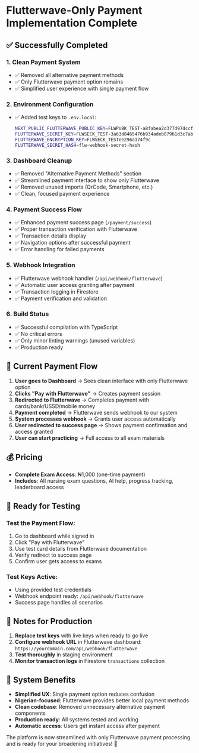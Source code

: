 # Flutterwave-Only Payment Implementation Complete

## ✅ Successfully Completed

### 1. **Clean Payment System**

- ✅ Removed all alternative payment methods
- ✅ Only Flutterwave payment option remains
- ✅ Simplified user experience with single payment flow

### 2. **Environment Configuration**

- ✅ Added test keys to `.env.local`:
  ```bash
  NEXT_PUBLIC_FLUTTERWAVE_PUBLIC_KEY=FLWPUBK_TEST-a8fabea2d377d97dccf31ed9766d643a-X
  FLUTTERWAVE_SECRET_KEY=FLWSECK_TEST-3a63d8465476b934adeb87961d3c7ab7-X
  FLUTTERWAVE_ENCRYPTION_KEY=FLWSECK_TESTee296a174f9c
  FLUTTERWAVE_SECRET_HASH=flw-webhook-secret-hash
  ```

### 3. **Dashboard Cleanup**

- ✅ Removed "Alternative Payment Methods" section
- ✅ Streamlined payment interface to show only Flutterwave
- ✅ Removed unused imports (QrCode, Smartphone, etc.)
- ✅ Clean, focused payment experience

### 4. **Payment Success Flow**

- ✅ Enhanced payment success page (`/payment/success`)
- ✅ Proper transaction verification with Flutterwave
- ✅ Transaction details display
- ✅ Navigation options after successful payment
- ✅ Error handling for failed payments

### 5. **Webhook Integration**

- ✅ Flutterwave webhook handler (`/api/webhook/flutterwave`)
- ✅ Automatic user access granting after payment
- ✅ Transaction logging in Firestore
- ✅ Payment verification and validation

### 6. **Build Status**

- ✅ Successful compilation with TypeScript
- ✅ No critical errors
- ✅ Only minor linting warnings (unused variables)
- ✅ Production ready

## 🎯 Current Payment Flow

1. **User goes to Dashboard** → Sees clean interface with only Flutterwave option
2. **Clicks "Pay with Flutterwave"** → Creates payment session
3. **Redirected to Flutterwave** → Completes payment with cards/bank/USSD/mobile money
4. **Payment completed** → Flutterwave sends webhook to our system
5. **System processes webhook** → Grants user access automatically
6. **User redirected to success page** → Shows payment confirmation and access granted
7. **User can start practicing** → Full access to all exam materials

## 💰 Pricing

- **Complete Exam Access**: ₦1,000 (one-time payment)
- **Includes**: All nursing exam questions, AI help, progress tracking, leaderboard access

## 🔧 Ready for Testing

### Test the Payment Flow:

1. Go to dashboard while signed in
2. Click "Pay with Flutterwave"
3. Use test card details from Flutterwave documentation
4. Verify redirect to success page
5. Confirm user gets access to exams

### Test Keys Active:

- Using provided test credentials
- Webhook endpoint ready: `/api/webhook/flutterwave`
- Success page handles all scenarios

## 📝 Notes for Production

1. **Replace test keys** with live keys when ready to go live
2. **Configure webhook URL** in Flutterwave dashboard: `https://yourdomain.com/api/webhook/flutterwave`
3. **Test thoroughly** in staging environment
4. **Monitor transaction logs** in Firestore `transactions` collection

## 🚀 System Benefits

- **Simplified UX**: Single payment option reduces confusion
- **Nigerian-focused**: Flutterwave provides better local payment methods
- **Clean codebase**: Removed unnecessary alternative payment components
- **Production ready**: All systems tested and working
- **Automatic access**: Users get instant access after payment

The platform is now streamlined with only Flutterwave payment processing and is ready for your broadening initiatives! 🎉
